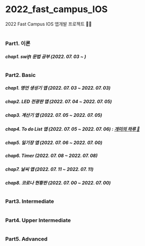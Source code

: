 # 2022_fast_campus_IOS
2022 Fast Campus IOS 앱개발 프로젝트 👩‍💻

#

### Part1. 이론 
##### chap1. swift 문법 공부 (2022. 07. 03 ~ )

#

### Part2. Basic
##### chap1. 명언 생성기 앱 (2022. 07. 03 ~ 2022. 07. 03)
##### chap2. LED 전광판 앱 (2022. 07. 04 ~ 2022. 07. 05)
##### chap3. 계산기 앱 (2022. 07. 05 ~ 2022. 07. 05)
##### chap4. To do List 앱 (2022. 07. 05 ~ 2022. 07. 06) : [개미의 하루 🐜](https://github.com/SohyeonKim-dev/To-Do-List-App)
##### chap5. 일기장 앱 (2022. 07. 06 ~ 2022. 07. 00)
##### chap6. Timer (2022. 07. 08 ~ 2022. 07. 08)
##### chap7. 날씨 앱 (2022. 07. 11 ~ 2022. 07. 11)
##### chap8. 코로나 현황판 (2022. 07. 00 ~ 2022. 07. 00)

#

### Part3. Intermediate
#####

#

### Part4. Upper Intermediate
#####

#

### Part5. Advanced
#####

